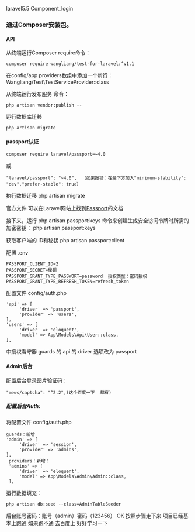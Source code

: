 laravel5.5 Component_login
### 通过Composer安装包。
#### API
从终端运行Composer require命令：
```
composer require wangliang/test-for-laravel:^v1.1
```
在config/app    providers数组中添加一个新行：
Wangliang\Test\TestServiceProvider::class

从终端运行发布服务 命令：
```
php artisan vendor:publish --  
```
运行数据库迁移
```
php artisan migrate
```

#### passport认证
```
composer require laravel/passport=~4.0
```
或
```
"laravel/passport": "~4.0",  （如果报错：在最下方加入"minimum-stability": "dev","prefer-stable": true）
```
执行数据迁移
php artisan migrate

官方文件
可以在Laravel网站上找到[Passport](https://laravel-china.org/docs/laravel/5.5/passport/1309)的文档

接下来，运行 php artisan passport:keys 命令来创建生成安全访问令牌时所需的加密密钥：
php artisan passport:keys

获取客户端的 ID和秘钥
php artisan passport:client

配置  .env  
```
PASSPORT_CLIENT_ID=2
PASSPORT_SECRET=秘钥
PASSPORT_GRANT_TYPE_PASSWORT=password  授权类型：密码授权
PASSPORT_GRANT_TYPE_REFRESH_TOKEN=refresh_token  
```
配置文件 config/auth.php 
```
'api' => [
     'driver' => 'passport',
     'provider' => 'users',
],
'users' => [
     'driver' => 'eloquent',
     'model' => App\Models\Api\User::class,
],
```
中授权看守器 guards 的 api 的 driver 选项改为 passport
#### Admin后台
配置后台登录图片验证码：
```
"mews/captcha": "^2.2",(这个百度一下  都有)
```
##### 配置后台Auth:
将配置文件 config/auth.php 
```
guards：新增
'admin' => [
     'driver' => 'session',
     'provider' => 'admins',
],
 providers：新增：
 'admins' => [
     'driver' => 'eloquent',
     'model' => App\Models\Admin\Admin::class,
 ],
 ```
 运行数据填充：
 ```
 php artisan db:seed --class=AdminTableSeeder
 ```
后台账号密码：账号（admin）密码（123456）
OK 按照步骤走下来  项目已经基本上跑通  如果跑不通  去百度上  好好学习一下
